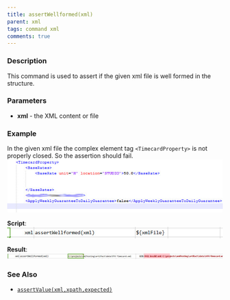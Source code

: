 ```yaml
---
title: assertWellformed(xml)
parent: xml
tags: command xml
comments: true
---
```



### Description
This command is used to assert if the given xml file is well formed in the structure.


### Parameters
- **xml** - the XML content or file


### Example
In the given xml file the complex element tag `<TimecardProperty>` is not properly closed.  So the assertion should 
fail.<br/>
![](image/assertWellFormed_01.png)

**Script**:<br/>
![](image/assertWellFormed_02.png)

**Result**:<br/>
![](image/assertWellFormed_03.png)


### See Also
- [`assertValue(xml,xpath,expected)`](assertValue(xml,xpath,expected))